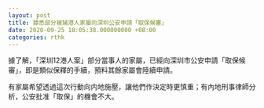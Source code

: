 ```yaml
---
layout: post
title: 據悉部分被捕港人家屬向深圳公安申請「取保候審」
date: 2020-09-25 18:05:38.000000000 +08:00
categories: rthk
---
```


據了解，「深圳12港人案」部分當事人的家屬，已經向深圳市公安申請「取保候審」，即是類似保釋的手續，預料其餘家屬會陸續申請。

有家屬希望透過這次行動向内地施壓，讓他們作決定時更慎重；有內地刑事律師分析，公安批准「取保」的機會不大。
